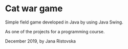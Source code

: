 # Cat war game

Simple field game developed in Java by using Java Swing. 

As one of the projects for a programming course.

December 2019, by Jana Ristovska
 
